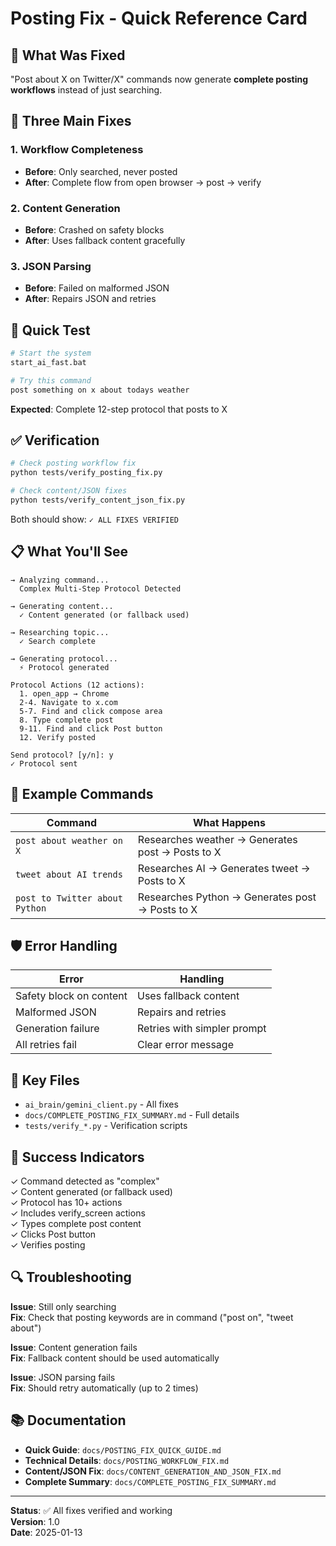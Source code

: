 # Posting Fix - Quick Reference Card

## 🎯 What Was Fixed
"Post about X on Twitter/X" commands now generate **complete posting workflows** instead of just searching.

## 🔧 Three Main Fixes

### 1. Workflow Completeness
- **Before**: Only searched, never posted
- **After**: Complete flow from open browser → post → verify

### 2. Content Generation
- **Before**: Crashed on safety blocks
- **After**: Uses fallback content gracefully

### 3. JSON Parsing
- **Before**: Failed on malformed JSON
- **After**: Repairs JSON and retries

## 🚀 Quick Test

```bash
# Start the system
start_ai_fast.bat

# Try this command
post something on x about todays weather
```

**Expected**: Complete 12-step protocol that posts to X

## ✅ Verification

```bash
# Check posting workflow fix
python tests/verify_posting_fix.py

# Check content/JSON fixes
python tests/verify_content_json_fix.py
```

Both should show: `✓ ALL FIXES VERIFIED`

## 📋 What You'll See

```
→ Analyzing command...
  Complex Multi-Step Protocol Detected

→ Generating content...
  ✓ Content generated (or fallback used)

→ Researching topic...
  ✓ Search complete

→ Generating protocol...
  ⚡ Protocol generated

Protocol Actions (12 actions):
  1. open_app → Chrome
  2-4. Navigate to x.com
  5-7. Find and click compose area
  8. Type complete post
  9-11. Find and click Post button
  12. Verify posted

Send protocol? [y/n]: y
✓ Protocol sent
```

## 🎨 Example Commands

| Command | What Happens |
|---------|-------------|
| `post about weather on X` | Researches weather → Generates post → Posts to X |
| `tweet about AI trends` | Researches AI → Generates tweet → Posts to X |
| `post to Twitter about Python` | Researches Python → Generates post → Posts to X |

## 🛡️ Error Handling

| Error | Handling |
|-------|----------|
| Safety block on content | Uses fallback content |
| Malformed JSON | Repairs and retries |
| Generation failure | Retries with simpler prompt |
| All retries fail | Clear error message |

## 📁 Key Files

- `ai_brain/gemini_client.py` - All fixes
- `docs/COMPLETE_POSTING_FIX_SUMMARY.md` - Full details
- `tests/verify_*.py` - Verification scripts

## 🎉 Success Indicators

✓ Command detected as "complex"  
✓ Content generated (or fallback used)  
✓ Protocol has 10+ actions  
✓ Includes verify_screen actions  
✓ Types complete post content  
✓ Clicks Post button  
✓ Verifies posting  

## 🔍 Troubleshooting

**Issue**: Still only searching  
**Fix**: Check that posting keywords are in command ("post on", "tweet about")

**Issue**: Content generation fails  
**Fix**: Fallback content should be used automatically

**Issue**: JSON parsing fails  
**Fix**: Should retry automatically (up to 2 times)

## 📚 Documentation

- **Quick Guide**: `docs/POSTING_FIX_QUICK_GUIDE.md`
- **Technical Details**: `docs/POSTING_WORKFLOW_FIX.md`
- **Content/JSON Fix**: `docs/CONTENT_GENERATION_AND_JSON_FIX.md`
- **Complete Summary**: `docs/COMPLETE_POSTING_FIX_SUMMARY.md`

---

**Status**: ✅ All fixes verified and working  
**Version**: 1.0  
**Date**: 2025-01-13
